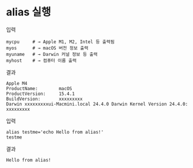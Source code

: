 #  alias 실행

입력
```
mycpu     # → Apple M1, M2, Intel 등 출력됨
myos      # → macOS 버전 정보 출력
myuname   # → Darwin 커널 정보 등 출력
myhost    # → 컴퓨터 이름 출력

```

결과
```
Apple M4
ProductName:		macOS
ProductVersion:		15.4.1
BuildVersion:		xxxxxxxxx
Darwin xxxxxxxxxui-Macmini.local 24.4.0 Darwin Kernel Version 24.4.0: xxxxxxxxx
```

입력
```
alias testme='echo Hello from alias!'
testme
```

결과
```
Hello from alias!
```



